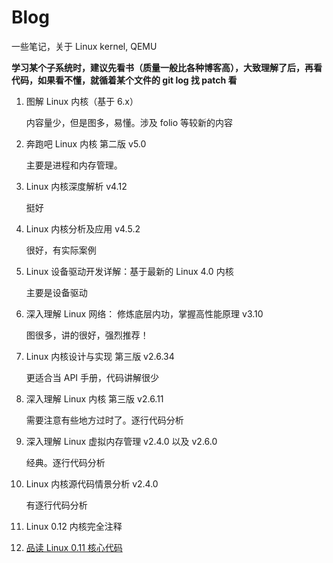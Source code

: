 # Blog

一些笔记，关于 Linux kernel, QEMU

**学习某个子系统时，建议先看书（质量一般比各种博客高），大致理解了后，再看代码，如果看不懂，就循着某个文件的 git log 找 patch 看**

1. 图解 Linux 内核（基于 6.x）

   内容量少，但是图多，易懂。涉及 folio 等较新的内容

2. 奔跑吧 Linux 内核 第二版 v5.0

   主要是进程和内存管理。

3. Linux 内核深度解析 v4.12

   挺好

4. Linux 内核分析及应用 v4.5.2

   很好，有实际案例

5. Linux 设备驱动开发详解：基于最新的 Linux 4.0 内核

   主要是设备驱动

6. 深入理解 Linux 网络： 修炼底层内功，掌握高性能原理 v3.10

   图很多，讲的很好，强烈推荐！

7. Linux 内核设计与实现 第三版 v2.6.34

   更适合当 API 手册，代码讲解很少

8. 深入理解 Linux 内核 第三版 v2.6.11

   需要注意有些地方过时了。逐行代码分析

9. 深入理解 Linux 虚拟内存管理 v2.4.0 以及 v2.6.0

   经典。逐行代码分析

10. Linux 内核源代码情景分析 v2.4.0

    有逐行代码分析

11. Linux 0.12 内核完全注释

12. [品读 Linux 0.11 核心代码](https://github.com/dibingfa/flash-linux0.11-talk)
